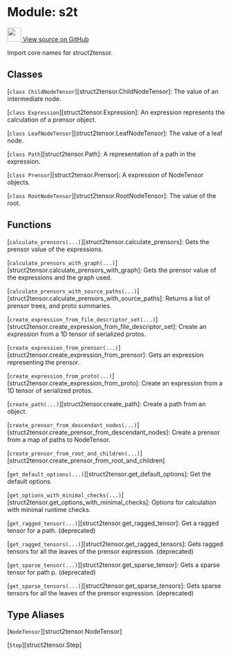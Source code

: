 # Module: s2t

<div class="buttons-wrapper">
  <a class="md-button" target="_blank" href=
	  "https://github.com/google/struct2tensor/blob/master/struct2tensor/__init__.py">
    <div class="buttons-content">
      <img width="32px" src=
	   "https://www.tensorflow.org/images/GitHub-Mark-32px.png">
      View source on GitHub
    </div>
  </a>
</div>

Import core names for struct2tensor.

## Classes

[`class ChildNodeTensor`][struct2tensor.ChildNodeTensor]: The value of an intermediate node.

[`class Expression`][struct2tensor.Expression]: An expression represents the calculation of a prensor object.

[`class LeafNodeTensor`][struct2tensor.LeafNodeTensor]: The value of a leaf node.

[`class Path`][struct2tensor.Path]: A representation of a path in the expression.

[`class Prensor`][struct2tensor.Prensor]: A expression of NodeTensor objects.

[`class RootNodeTensor`][struct2tensor.RootNodeTensor]: The value of the root.

## Functions

[`calculate_prensors(...)`][struct2tensor.calculate_prensors]: Gets the prensor value of the expressions.

[`calculate_prensors_with_graph(...)`][struct2tensor.calculate_prensors_with_graph]: Gets the prensor value of the expressions and the graph used.

[`calculate_prensors_with_source_paths(...)`][struct2tensor.calculate_prensors_with_source_paths]: Returns a list of prensor trees, and proto summaries.

[`create_expression_from_file_descriptor_set(...)`][struct2tensor.create_expression_from_file_descriptor_set]: Create an expression from a 1D tensor of serialized protos.

[`create_expression_from_prensor(...)`][struct2tensor.create_expression_from_prensor]: Gets an expression representing the prensor.

[`create_expression_from_proto(...)`][struct2tensor.create_expression_from_proto]: Create an expression from a 1D tensor of serialized protos.

[`create_path(...)`][struct2tensor.create_path]: Create a path from an object.

[`create_prensor_from_descendant_nodes(...)`][struct2tensor.create_prensor_from_descendant_nodes]: Create a prensor from a map of paths to NodeTensor.

[`create_prensor_from_root_and_children(...)`][struct2tensor.create_prensor_from_root_and_children]

[`get_default_options(...)`][struct2tensor.get_default_options]: Get the default options.

[`get_options_with_minimal_checks(...)`][struct2tensor.get_options_with_minimal_checks]: Options for calculation with minimal runtime checks.

[`get_ragged_tensor(...)`][struct2tensor.get_ragged_tensor]: Get a ragged tensor for a path. (deprecated)

[`get_ragged_tensors(...)`][struct2tensor.get_ragged_tensors]: Gets ragged tensors for all the leaves of the prensor expression. (deprecated)

[`get_sparse_tensor(...)`][struct2tensor.get_sparse_tensor]: Gets a sparse tensor for path p. (deprecated)

[`get_sparse_tensors(...)`][struct2tensor.get_sparse_tensors]: Gets sparse tensors for all the leaves of the prensor expression. (deprecated)

## Type Aliases

[`NodeTensor`][struct2tensor.NodeTensor]

[`Step`][struct2tensor.Step]

